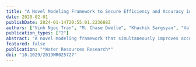 ```yaml
---
title: "A Novel Modeling Framework to Secure Efficiency and Accuracy in Real-Time Ensemble Flood Forecasting"
date: 2020-02-01
publishDate: 2024-01-14T20:55:01.223688Z
authors: ["Vinh Ngoc Tran", "M. Chase Dwelle", "Khachik Sargsyan", "Valeriy Ivanov", "Kim Jongho"]
publication_types: ["2"]
abstract: "A novel modeling framework that simultaneously improves accuracy, predictability, and computational efficiency is presented. It embraces the benefits of three modeling techniques integrated together for the first time: surrogate modeling, parameter inference, and data assimilation. The use of polynomial chaos expansion (PCE) surrogates significantly decreases computational time. Parameter inference allows for model faster convergence, reduced uncertainty, and superior accuracy of simulated results. Ensemble Kalman filters (EnKFs) assimilate errors that occur during forecasting. To examine the applicability and effectiveness of the integrated framework, we developed 18 approaches according to how surrogate models are constructed, what type of parameter distributions are used as model inputs, and whether model parameters are updated during the data assimilation procedure. We conclude that (1) PCE must be built over various forcing and flow conditions and, in contrast to previous studies, it does not need to be rebuilt at each time step; (2) model parameter specification that relies on constrained, posterior information of parameters (so-called Selected specification) can significantly improve forecasting performance and reduce uncertainty bounds compared to Random specification using prior information of parameters; and (3) no substantial differences in results exist between single and dual EnKFs, but the latter better simulates flood peaks. The use of PCE effectively compensates for the computational load added by the parameter inference and data assimilation (up to ~80 times faster). Therefore, the presented approach contributes to a shift in modeling paradigm arguing that complex, high-fidelity hydrologic and hydraulic models should be increasingly adopted for real-time and ensemble flood forecasting."
featured: false
publication: "*Water Resources Research*"
doi: "10.1029/2019WR025727"
---
```


